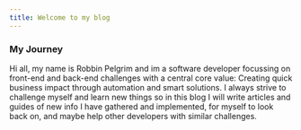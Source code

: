 ```yaml
---
title: Welcome to my blog
---
```


### My Journey
Hi all, my name is Robbin Pelgrim and im a software developer focussing on front-end and back-end challenges with a central core value: Creating quick business impact through automation and smart solutions. I always strive to challenge myself and learn new things so in this blog I will write articles and guides of new info I have gathered and implemented, for myself to look back on, and maybe help other developers with similar challenges. 
